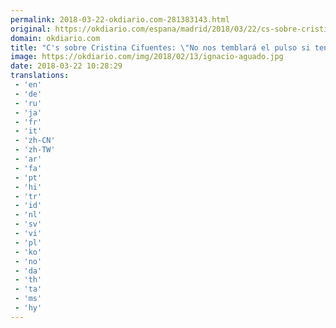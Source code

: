```yaml
---
permalink: 2018-03-22-okdiario.com-281383143.html
original: https://okdiario.com/espana/madrid/2018/03/22/cs-sobre-cristina-cifuentes-no-nos-temblara-pulso-si-tenemos-que-adoptar-decisiones-trascendentales-2002621
domain: okdiario.com
title: "C's sobre Cristina Cifuentes: \"No nos temblará el pulso si tenemos que adoptar decisiones trascendentales""
image: https://okdiario.com/img/2018/02/13/ignacio-aguado.jpg
date: 2018-03-22 10:28:29
translations: 
 - 'en'
 - 'de'
 - 'ru'
 - 'ja'
 - 'fr'
 - 'it'
 - 'zh-CN'
 - 'zh-TW'
 - 'ar'
 - 'fa'
 - 'pt'
 - 'hi'
 - 'tr'
 - 'id'
 - 'nl'
 - 'sv'
 - 'vi'
 - 'pl'
 - 'ko'
 - 'no'
 - 'da'
 - 'th'
 - 'ta'
 - 'ms'
 - 'hy'
---
```


